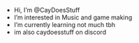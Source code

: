 -  Hi, I’m @CayDoesStuff
-  I’m interested in Music and game making
-  I’m currently learning not much tbh
- im also caydoesstuff on discord

<!---
CayDoesStuff/CayDoesStuff is a ✨ special ✨ repository because its `README.md` (this file) appears on your GitHub profile.
You can click the Preview link to take a look at your changes.
--->
